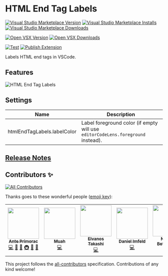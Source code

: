 # HTML End Tag Labels

[![Visual Studio Marketplace Version](https://img.shields.io/visual-studio-marketplace/v/anteprimorac.html-end-tag-labels?label=vs%20marketplace)](https://marketplace.visualstudio.com/items?itemName=anteprimorac.html-end-tag-labels) [![Visual Studio Marketplace Installs](https://img.shields.io/visual-studio-marketplace/i/anteprimorac.html-end-tag-labels?label=vs%20marketplace%20installs)](https://marketplace.visualstudio.com/items?itemName=anteprimorac.html-end-tag-labels) [![Visual Studio Marketplace Downloads](https://img.shields.io/visual-studio-marketplace/d/anteprimorac.html-end-tag-labels?label=vs%20marketplace%20downloads)](https://marketplace.visualstudio.com/items?itemName=anteprimorac.html-end-tag-labels)

[![Open VSX Version](https://img.shields.io/open-vsx/v/anteprimorac/html-end-tag-labels)](https://open-vsx.org/extension/anteprimorac/html-end-tag-labels) [![Open VSX Downloads](https://img.shields.io/open-vsx/dt/anteprimorac/html-end-tag-labels?label=open%20vsx%20downloads)](https://open-vsx.org/extension/anteprimorac/html-end-tag-labels)

[![Test](https://github.com/anteprimorac/vscode-html-end-tag-labels/workflows/Test/badge.svg)](https://github.com/anteprimorac/vscode-html-end-tag-labels/actions?query=workflow%3ATest) [![Publish Extension](https://github.com/anteprimorac/vscode-html-end-tag-labels/workflows/Publish%20Extension/badge.svg)](https://github.com/anteprimorac/vscode-html-end-tag-labels/actions?query=workflow%3A%22Publish+Extension%22)

Labels HTML end tags in VSCode.

## Features

![HTML End Tag Labels](https://github.com/anteprimorac/vscode-html-end-tag-labels/raw/HEAD/images/screenshot-1.png)

## Settings

| Name                        | Description                                                                     |
|-----------------------------|---------------------------------------------------------------------------------|
| htmlEndTagLabels.labelColor | Label foreground color (if empty will use `editorCodeLens.foreground` instead). |

## [Release Notes](https://github.com/anteprimorac/vscode-html-end-tag-labels/blob/HEAD/CHANGELOG.md)

## Contributors ✨

<!-- ALL-CONTRIBUTORS-BADGE:START - Do not remove or modify this section -->
[![All Contributors](https://img.shields.io/badge/all_contributors-6-orange.svg?style=flat-square)](#contributors-)
<!-- ALL-CONTRIBUTORS-BADGE:END -->

Thanks goes to these wonderful people ([emoji key](https://allcontributors.org/docs/en/emoji-key)):

<!-- ALL-CONTRIBUTORS-LIST:START - Do not remove or modify this section -->
<!-- prettier-ignore-start -->
<!-- markdownlint-disable -->
<table>
  <tr>
    <td align="center"><a href="http://anteprimorac.com.hr"><img src="https://avatars0.githubusercontent.com/u/972083?v=4?s=100" width="100px;" alt=""/><br /><sub><b>Ante Primorac</b></sub></a><br /><a href="https://github.com/anteprimorac/vscode-html-end-tag-labels/commits?author=anteprimorac" title="Code">💻</a> <a href="https://github.com/anteprimorac/vscode-html-end-tag-labels/commits?author=anteprimorac" title="Documentation">📖</a> <a href="#ideas-anteprimorac" title="Ideas, Planning, & Feedback">🤔</a> <a href="#infra-anteprimorac" title="Infrastructure (Hosting, Build-Tools, etc)">🚇</a> <a href="#maintenance-anteprimorac" title="Maintenance">🚧</a> <a href="https://github.com/anteprimorac/vscode-html-end-tag-labels/pulls?q=is%3Apr+reviewed-by%3Aanteprimorac" title="Reviewed Pull Requests">👀</a></td>
    <td align="center"><a href="http://ctf0.wordpress.com/"><img src="https://avatars2.githubusercontent.com/u/7388088?v=4?s=100" width="100px;" alt=""/><br /><sub><b>Muah</b></sub></a><br /><a href="https://github.com/anteprimorac/vscode-html-end-tag-labels/commits?author=ctf0" title="Code">💻</a></td>
    <td align="center"><a href="https://github.com/Elvanos"><img src="https://avatars2.githubusercontent.com/u/16904898?v=4?s=100" width="100px;" alt=""/><br /><sub><b>Elvanos Takashi</b></sub></a><br /><a href="https://github.com/anteprimorac/vscode-html-end-tag-labels/commits?author=Elvanos" title="Code">💻</a></td>
    <td align="center"><a href="https://imfeld.dev"><img src="https://avatars0.githubusercontent.com/u/1369558?v=4?s=100" width="100px;" alt=""/><br /><sub><b>Daniel Imfeld</b></sub></a><br /><a href="https://github.com/anteprimorac/vscode-html-end-tag-labels/commits?author=dimfeld" title="Code">💻</a></td>
    <td align="center"><a href="http://nicolas-bettenburg.com"><img src="https://avatars.githubusercontent.com/u/718340?v=4?s=100" width="100px;" alt=""/><br /><sub><b>Nicolas Bettenburg</b></sub></a><br /><a href="https://github.com/anteprimorac/vscode-html-end-tag-labels/commits?author=nicbet" title="Code">💻</a></td>
    <td align="center"><a href="https://peterjanes.ca/"><img src="https://avatars.githubusercontent.com/u/193948?v=4?s=100" width="100px;" alt=""/><br /><sub><b>Peter Janes</b></sub></a><br /><a href="https://github.com/anteprimorac/vscode-html-end-tag-labels/commits?author=peterjanes" title="Code">💻</a></td>
  </tr>
</table>

<!-- markdownlint-restore -->
<!-- prettier-ignore-end -->

<!-- ALL-CONTRIBUTORS-LIST:END -->

This project follows the [all-contributors](https://github.com/all-contributors/all-contributors) specification. Contributions of any kind welcome!
